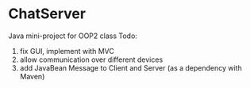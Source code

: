 # ChatServer
Java mini-project for OOP2 class 
Todo: 
1) fix GUI, implement with MVC 
2) allow communication over different devices 
3) add JavaBean Message to Client and Server (as a dependency with Maven)
